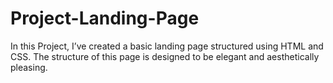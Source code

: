 # Project-Landing-Page

In this Project, I’ve created a basic landing page structured using HTML and CSS. The structure of this page is designed to be elegant and aesthetically pleasing.

